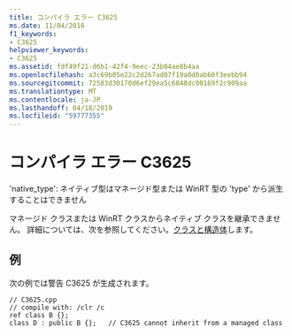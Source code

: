 ```yaml
---
title: コンパイラ エラー C3625
ms.date: 11/04/2016
f1_keywords:
- C3625
helpviewer_keywords:
- C3625
ms.assetid: fdf49f21-d6b1-42f4-9eec-23b04ae8b4aa
ms.openlocfilehash: a3c69b05e22c2d267ad07f19a0d0ab60f3eebb94
ms.sourcegitcommit: 72583d30170d6ef29ea5c6848dc00169f2c909aa
ms.translationtype: MT
ms.contentlocale: ja-JP
ms.lasthandoff: 04/18/2019
ms.locfileid: "59777355"
---
```

# <a name="compiler-error-c3625"></a>コンパイラ エラー C3625

'native_type': ネイティブ型はマネージド型または WinRT 型の 'type' から派生することはできません

マネージド クラスまたは WinRT クラスからネイティブ クラスを継承できません。 詳細については、次を参照してください。[クラスと構造体](../../extensions/classes-and-structs-cpp-component-extensions.md)します。

## <a name="example"></a>例

次の例では警告 C3625 が生成されます。

```
// C3625.cpp
// compile with: /clr /c
ref class B {};
class D : public B {};   // C3625 cannot inherit from a managed class
```
